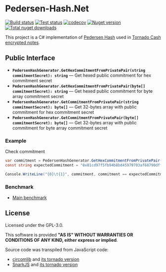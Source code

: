 Pedersen-Hash.Net
===========
[![Build status](https://ci.appveyor.com/api/projects/status/8063wyx09n8gpvb3/branch/master?svg=true)](https://ci.appveyor.com/project/nokitakaze/pedersen-hash-net/branch/master)
[![Test status](https://img.shields.io/appveyor/tests/nokitakaze/pedersen-hash-net/master)](https://ci.appveyor.com/project/nokitakaze/pedersen-hash-net/branch/master)
[![codecov](https://codecov.io/gh/nokitakaze/pedersen-hash.net/branch/master/graph/badge.svg)](https://codecov.io/gh/nokitakaze/pedersen-hash.net)
[![Nuget version](https://badgen.net/nuget/v/PedersenHashNet)](https://www.nuget.org/packages/PedersenHashNet)
[![Total nuget downloads](https://badgen.net/nuget/dt/PedersenHashNet)](https://www.nuget.org/packages/PedersenHashNet)

This project is a C# implementation of [Pedersen Hash](https://docs.tornado.cash/general/how-does-tornado.cash-work) used in [Tornado Cash](https://docs.tornado.cash/general/how-does-tornado.cash-work) [encrypted notes](https://github.com/nokitakaze/tornado-cash-encrypted-note.net).

## Public Interface

* **`PedersenHashGenerator.GetHexCommitmentFromPrivatePair(string commitmentSecret): string`** — Get hexed public commitment for hex commitment secret
* **`PedersenHashGenerator.GetHexCommitmentFromPrivatePair(byte[] commitmentSecret): string`** — Get hexed public commitment for byte array commitment secret
* **`PedersenHashGenerator.GetCommitmentFromPrivatePair(string commitmentSecret): byte[]`** — Get 32-bytes array with public commitment for hex commitment secret
* **`PedersenHashGenerator.GetCommitmentFromPrivatePair(byte[] commitmentSecret): byte[]`** — Get 32-bytes array with public commitment for byte array commitment secret

### Example
Check commitment
```C#
var commitment = PedersenHashGenerator.GetHexCommitmentFromPrivatePair("0xc0b94c09303630d49984ee319ef44beb1cd29eb6d4f1f7fb8955731d76d79a5e94e1676adba37f0c7110db02b3cdc526f960d4c2685da441597c7533aa3d");
const string expectedCommitment = "0x01cd97f5fb94b8bd45979703af68790dff36dfb13c8227d6b68349fac72ff949";

Console.WriteLine("{0}\t{1}", commitment, commitment == expectedCommitment);
```

### Benchmark
- [Main benchmark](docs/main-benchmark.md)

## License
Licensed under the GPL-3.0.

This software is provided **"AS IS" WITHOUT WARRANTIES OR CONDITIONS OF ANY KIND, either express or implied**.

Source code was transpiled from JavaScript code:
- [circomlib](https://github.com/iden3/circomlib) and [its tornado version](https://github.com/tornadocash/circomlib.git)
- [SnarkJS](https://github.com/iden3/snarkjs) and [its tornado version](https://github.com/tornadocash/snarkjs.git)
